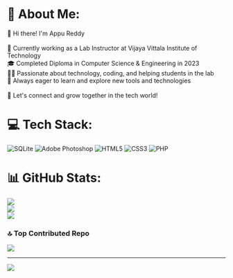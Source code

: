 # 💫 About Me:
👋 Hi there! I'm Appu Reddy<br><br>💼 Currently working as a Lab Instructor at Vijaya Vittala Institute of Technology<br>🎓 Completed Diploma in Computer Science & Engineering in 2023<br>👨‍💻 Passionate about technology, coding, and helping students in the lab<br>🎯 Always eager to learn and explore new tools and technologies<br><br>🔗 Let's connect and grow together in the tech world!


# 💻 Tech Stack:
![SQLite](https://img.shields.io/badge/sqlite-%2307405e.svg?style=for-the-badge&logo=sqlite&logoColor=white) ![Adobe Photoshop](https://img.shields.io/badge/adobe%20photoshop-%2331A8FF.svg?style=for-the-badge&logo=adobe%20photoshop&logoColor=white) ![HTML5](https://img.shields.io/badge/html5-%23E34F26.svg?style=for-the-badge&logo=html5&logoColor=white) ![CSS3](https://img.shields.io/badge/css3-%231572B6.svg?style=for-the-badge&logo=css3&logoColor=white) ![PHP](https://img.shields.io/badge/php-%23777BB4.svg?style=for-the-badge&logo=php&logoColor=white)
# 📊 GitHub Stats:
![](https://github-readme-stats.vercel.app/api?username=Appureddy143&theme=dark&hide_border=false&include_all_commits=true&count_private=false)<br/>
![](https://nirzak-streak-stats.vercel.app/?user=Appureddy143&theme=dark&hide_border=false)<br/>
![](https://github-readme-stats.vercel.app/api/top-langs/?username=Appureddy143&theme=dark&hide_border=false&include_all_commits=true&count_private=false&layout=compact)

### 🔝 Top Contributed Repo
![](https://github-contributor-stats.vercel.app/api?username=Appureddy143&limit=5&theme=dark&combine_all_yearly_contributions=true)

---
[![](https://visitcount.itsvg.in/api?id=Mahesh-Kumar-S-18&icon=0&color=4)](https://visitcount.itsvg.in)

<!-- Proudly created with GPRM ( https://gprm.itsvg.in ) -->

